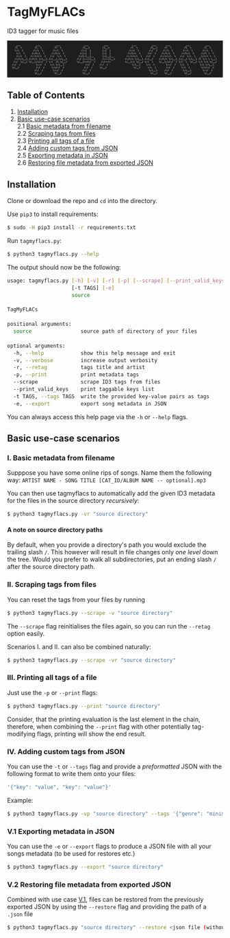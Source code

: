 # TagMyFLACs
ID3 tagger for music files

<img align="center" src="logo.png" />

## Table of Contents

1. [Installation](https://github.com/koeves/TagMyFLACs#installation)
2. [Basic use-case scenarios](https://github.com/koeves/TagMyFLACs#basic-use-case-scenarios)  
  2.1 [Basic metadata from filename](https://github.com/koeves/TagMyFLACs#i-basic-metadata-from-filename)  
  2.2 [Scraping tags from files](https://github.com/koeves/TagMyFLACs#ii-scraping-tags-from-files)  
  2.3 [Printing all tags of a file](https://github.com/koeves/TagMyFLACs#iii-printing-all-tags-of-a-file)  
  2.4 [Adding custom tags from JSON](https://github.com/koeves/TagMyFLACs#iv-adding-custom-tags-from-json)  
  2.5 [Exporting metadata in JSON](https://github.com/koeves/TagMyFLACs#v-exporting-metadata-in-json)  
  2.6 [Restoring file metadata from exported JSON](https://github.com/koeves/TagMyFLACs#v2-restoring-file-metadata-from-exported-json)

## Installation

Clone or download the repo and `cd` into the directory.

Use `pip3` to install requirements:

```bash
$ sudo -H pip3 install -r requirements.txt
```

Run `tagmyflacs.py`:

```bash
$ python3 tagmyflacs.py --help
```

The output should now be the following:

```bash
usage: tagmyflacs.py [-h] [-v] [-r] [-p] [--scrape] [--print_valid_keys]
                     [-t TAGS] [-e]
                     source

TagMyFLACs

positional arguments:
  source                source path of directory of your files

optional arguments:
  -h, --help            show this help message and exit
  -v, --verbose         increase output verbosity
  -r, --retag           tags title and artist
  -p, --print           print metadata tags
  --scrape              scrape ID3 tags from files
  --print_valid_keys    print taggable keys list
  -t TAGS, --tags TAGS  write the provided key-value pairs as tags
  -e, --export          export song metadata in JSON
```

You can always access this help page via the `-h` or `--help` flags.

## Basic use-case scenarios

### I. Basic metadata from filename
Supppose you have some online rips of songs.
Name them the following way: 
`ARTIST NAME - SONG TITLE [CAT_ID/ALBUM NAME -- optional].mp3`

You can then use tagmyflacs to automatically add the given ID3 metadata for the files in the source directory *recursively*:

```bash
$ python3 tagmyflacs.py -vr "source directory"
```
 
#### A note on source directory paths
By default, when you provide a directory's path you would exclude the trailing slash `/`. This however will result in file changes only *one level* down the tree. Would you prefer to walk all subdirectories, put an ending slash `/` after the source directory path.

### II. Scraping tags from files

You can reset the tags from your files by running

```bash
$ python3 tagmyflacs.py --scrape -v "source directory"
```

The `--scrape` flag reinitialises the files again, so you can run the `--retag` option easily.  
  
Scenarios I. and II. can also be combined naturally:
```bash
$ python3 tagmyflacs.py --scrape -vr "source directory"
```

### III. Printing all tags of a file

Just use the `-p` or `--print` flags:

```bash
$ python3 tagmyflacs.py --print "source directory"
```

Consider, that the printing evaluation is the last element in the chain, therefore, when combining the `--print` flag with other potentially tag-modifying flags, printing will show the end result.

### IV. Adding custom tags from JSON

You can use the `-t` or `--tags` flag and provide a *preformatted* JSON with the following format to write them onto your files:
```javascript
'{"key": "value", "key": "value"}'
```

Example: 
```bash
$ python3 tagmyflacs.py -vp "source directory" --tags '{"genre": "minimal"}'
```

### V.1 Exporting metadata in JSON

You can use the `-e` or `--export` flags to produce a JSON file with all your songs metadata (to be used for restores etc.)

```bash
$ python3 tagmyflacs.py --export "source directory"
``` 

### V.2 Restoring file metadata from exported JSON

Combined with use case [V.1](https://github.com/koeves/TagMyFLACs#v-exporting-metadata-in-json), files can be restored from the previously exported JSON by using the `--restore` flag and providing the path of a `.json` file

```bash
$ python3 tagmyflacs.py "source directory" --restore <json file (without quotes!)>
```
